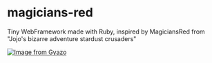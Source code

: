 # magicians-red
Tiny WebFramework made with Ruby,  inspired by MagiciansRed from "Jojo's bizarre adventure stardust crusaders"

[![Image from Gyazo](https://i.gyazo.com/7b9ded59efb8f78c80f3d92b58736555.jpg)](https://gyazo.com/7b9ded59efb8f78c80f3d92b58736555)


